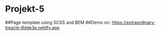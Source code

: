 # Projekt-5
##Page template using SCSS and BEM
##Demo on: https://extraordinary-treacle-8dde3e.netlify.app
